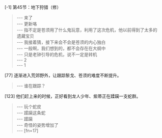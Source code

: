 
[-1] 第45节：地下狩猎（修）
>--- 来了<br>
>--- 更新咯<br>
>--- 指不定是苍须用了什么鬼玩意，利用了这次危机，他以前得到了太多的遗藏宝贝<br>
>--- 我接着猜，接下来会不会是苍须的内心独白<br>
>--- 一般啊，我们想到的，都不会存在在大纲中<br>
>--- 只是老钟引导的危机，说不一定是转机<br>
>--- 2<br>
>--- 1<br>

[77] 逐渐进入荒郊野外，让跟踪鬃戈、苍须的难度不断提升。
>--- 谁在跟踪？<br>

[123] 他们赶上来的时候，正好看到龙人少年、紫蒂正在蹂躏一支蛇群。
>--- 玩个蛇皮<br>
>--- 蹂躏这条蛇<br>
>--- 蹂躏<br>
>--- 奇怪的姿势增加了<br>
>--- [fn=17]<br>
